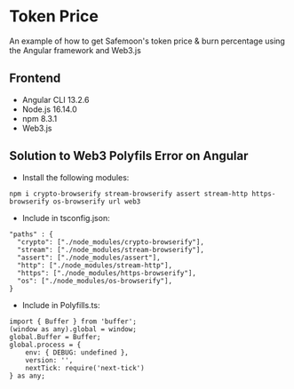 # Token Price
An example of how to get Safemoon's token price & burn percentage using the Angular framework and Web3.js

## Frontend
- Angular CLI 13.2.6
- Node.js 16.14.0
- npm 8.3.1
- Web3.js

## Solution to Web3 Polyfils Error on Angular
- Install the following modules:
```
npm i crypto-browserify stream-browserify assert stream-http https-browserify os-browserify url web3
```
- Include in tsconfig.json:
```
"paths" : {
  "crypto": ["./node_modules/crypto-browserify"],
  "stream": ["./node_modules/stream-browserify"],
  "assert": ["./node_modules/assert"],
  "http": ["./node_modules/stream-http"],
  "https": ["./node_modules/https-browserify"],
  "os": ["./node_modules/os-browserify"],
}
```
- Include in Polyfills.ts:
```
import { Buffer } from 'buffer';
(window as any).global = window;
global.Buffer = Buffer;
global.process = {
    env: { DEBUG: undefined },
    version: '',
    nextTick: require('next-tick')
} as any;
```
